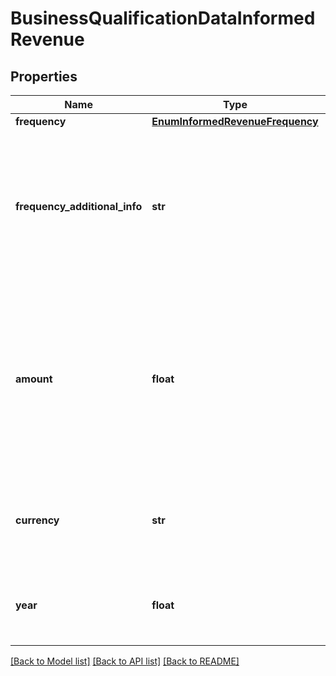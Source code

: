 # BusinessQualificationDataInformedRevenue

## Properties
Name | Type | Description | Notes
------------ | ------------- | ------------- | -------------
**frequency** | [**EnumInformedRevenueFrequency**](EnumInformedRevenueFrequency.md) |  | 
**frequency_additional_info** | **str** | Texto livre para complementar informação relativa ao patrimonio.  [Restrição] Preencher quando frequency for igual OUTROS.  | [optional] 
**amount** | **float** | Valor do patrimônio informado. Expresso em valor monetário com 4 casas decimais. Patrimônio é o conjunto de bens vinculado a uma pessoa ou a uma entidade.  | 
**currency** | **str** | Moeda referente ao valor do patrimônio, segundo modelo ISO-4217. | 
**year** | **float** | Ano de referência do Patrimônio, conforme especificação RFC-3339. | [optional] 

[[Back to Model list]](../README.md#documentation-for-models) [[Back to API list]](../README.md#documentation-for-api-endpoints) [[Back to README]](../README.md)

